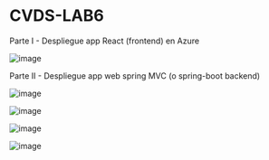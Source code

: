 # CVDS-LAB6
Parte I - Despliegue app React (frontend) en Azure

  ![image](https://github.com/Knight072/CVDS-LAB6/assets/116401447/8f578e8f-ba00-4f1f-a89c-8963f34dfc58)

Parte II - Despliegue app web spring MVC (o spring-boot backend)

  ![image](https://github.com/Knight072/CVDS-LAB6/assets/116401447/6ad5aa0b-b866-4a99-aa3c-8e1f514fbfeb)

  ![image](https://github.com/Knight072/CVDS-LAB6/assets/116401447/901bd04a-81b4-4f32-9f14-401c1497c964)

  ![image](https://github.com/Knight072/CVDS-LAB6/assets/116401447/327ebdb8-4082-42e9-b0ed-e4404ec9205f)

  ![image](https://github.com/Knight072/CVDS-LAB6/assets/116401447/bba0aa8a-8745-4d43-b42b-c989a1649075)




